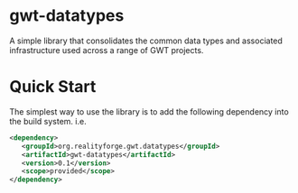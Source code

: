 gwt-datatypes
=============

A simple library that consolidates the common data types and associated
infrastructure used across a range of GWT projects.

Quick Start
===========

The simplest way to use the library is to add the following dependency
into the build system. i.e.

```xml
<dependency>
   <groupId>org.realityforge.gwt.datatypes</groupId>
   <artifactId>gwt-datatypes</artifactId>
   <version>0.1</version>
   <scope>provided</scope>
</dependency>
```
